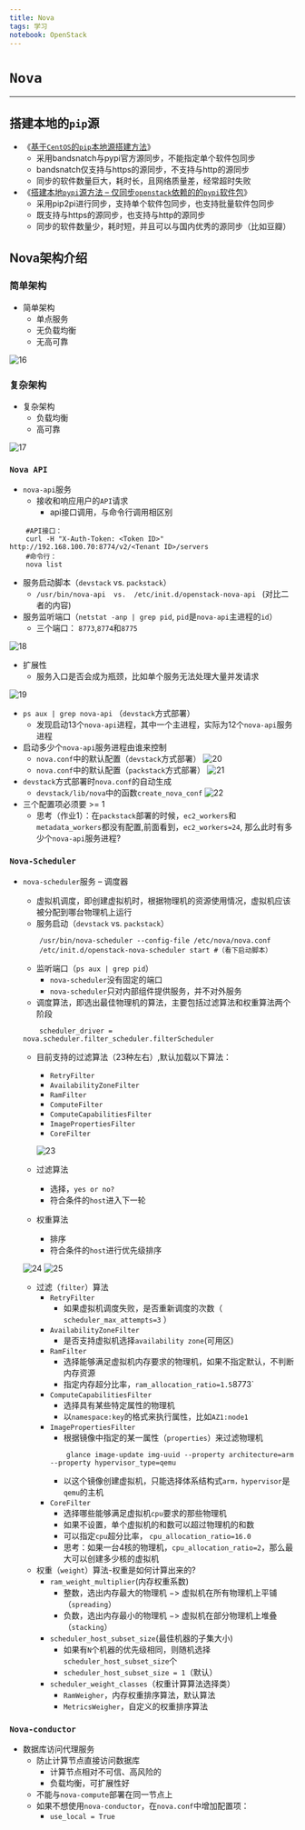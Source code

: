 ```yaml
---
title: Nova
tags: 学习
notebook: OpenStack
---
```

# `Nova`
---
## 搭建本地的`pip`源
* 《[基于`CentOS`的`pip`本地源搭建方法](http://blog.chinaunix.net/uid-20940095-id-4303903.html)》
    * 采用bandsnatch与pypi官方源同步，不能指定单个软件包同步
    * bandsnatch仅支持与https的源同步，不支持与http的源同步
    * 同步的软件数量巨大，耗时长，且网络质量差，经常超时失败
* 《[搭建本地`pypi`源方法 – 仅同步`openstack`依赖的的`pypi`软件包](https://blog.csdn.net/wjciayf/article/details/53518622)》
    * 采用pip2pi进行同步，支持单个软件包同步，也支持批量软件包同步
    * 既支持与https的源同步，也支持与http的源同步
    * 同步的软件数量少，耗时短，并且可以与国内优秀的源同步（比如豆瓣）

## Nova架构介绍
### 简单架构
* 简单架构
    * 单点服务
    * 无负载均衡
    * 无高可靠
 
 ![16](https://ae01.alicdn.com/kf/Hf535fd82f727425a85fd5aa8bf6b3b1cY.png)
### 复杂架构
 * 复杂架构
    * 负载均衡
    * 高可靠

![17](https://ae01.alicdn.com/kf/H05b24ae651ff41d48e67ebf118d87ac3S.png)

### `Nova API`
* `nova-api`服务
    * 接收和响应用户的`API`请求
        * api接口调用，与命令行调用相区别
```shell
    #API接口：
    curl -H "X-Auth-Token: <Token ID>" http://192.168.100.70:8774/v2/<Tenant ID>/servers
    #命令行：
    nova list
```
* 服务启动脚本（`devstack` vs. `packstack`）
    * `/usr/bin/nova-api  vs.  /etc/init.d/openstack-nova-api ` (对比二者的内容)
*  服务监听端口（`netstat -anp | grep pid`,   `pid`是`nova-api`主进程的`id`）
    * 三个端口： `8773`,`8774`和`8775`

![18](https://ae01.alicdn.com/kf/Hfbfec658921641c7acc5e34c5c53d9d9Q.png)
* 扩展性
    * 服务入口是否会成为瓶颈，比如单个服务无法处理大量并发请求

![19](https://ae01.alicdn.com/kf/H1b81989523d44c7297105077323f4a79S.png)
* `ps aux | grep nova-api` （`devstack`方式部署）
    * 发现启动13个`nova-api`进程，其中一个主进程，实际为12个`nova-api`服务进程
* 启动多少个`nova-api`服务进程由谁来控制
    * `nova.conf`中的默认配置（`devstack`方式部署）
![20](https://ae01.alicdn.com/kf/H89707a4f34af4f1b9b4989e514ac5f83L.png)
    * `nova.conf`中的默认配置（`packstack`方式部署）
![21](https://ae01.alicdn.com/kf/H1316397457fb425d842bc7100f14f4b3R.png)
* `devstack`方式部署时`nova.conf`的自动生成
    * `devstack/lib/nova`中的函数`create_nova_conf`
![22](https://ae01.alicdn.com/kf/Ha469130d1993462786a03c87cf9c3082x.png)
* 三个配置项必须要 >= 1
  * 思考（作业1）：在`packstack`部署的时候，`ec2_workers`和`metadata_workers`都没有配置,前面看到，`ec2_workers=24`, 那么此时有多少个`nova-api`服务进程?

### `Nova-Scheduler`
* `nova-scheduler`服务 – 调度器
    * 虚拟机调度，即创建虚拟机时，根据物理机的资源使用情况，虚拟机应该被分配到哪台物理机上运行
    * 服务启动（`devstack` vs. `packstack`）
    ```shell
        /usr/bin/nova-scheduler --config-file /etc/nova/nova.conf
        /etc/init.d/openstack-nova-scheduler start #（看下启动脚本） 
    ```
    * 监听端口（`ps aux | grep pid`）
        * `nova-scheduler`没有固定的端口
        * `nova-scheduler`只对内部组件提供服务，并不对外服务
    * 调度算法，即选出最佳物理机的算法，主要包括过滤算法和权重算法两个阶段
    ```
        scheduler_driver = nova.scheduler.filter_scheduler.filterScheduler
    ```
    * 目前支持的过滤算法（23种左右）,默认加载以下算法：
        * `RetryFilter`  
        * `AvailabilityZoneFilter`  
        * `RamFilter`  
        * `ComputeFilter`  
        * `ComputeCapabilitiesFilter`  
        * `ImagePropertiesFilter`  
        * `CoreFilter`

        ![23](https://ae01.alicdn.com/kf/H09b567f4cd884fa3bd7cb53bb04cb2c6w.png)

    * 过滤算法
        * 选择，`yes or no?`
        * 符合条件的`host`进入下一轮
    * 权重算法
        * 排序
        * 符合条件的`host`进行优先级排序
    
    ![24](https://ae01.alicdn.com/kf/H02889f1ce42748c0a5a1e71849cb9bd0w.png)
    ![25](https://puui.qpic.cn/fans_admin/0/3_1218999906_1571036384161/0)
    * 过滤（`filter`）算法
        * `RetryFilter`
            * 如果虚拟机调度失败，是否重新调度的次数（ `scheduler_max_attempts=3` ）
        * `AvailabilityZoneFilter`
            * 是否支持虚拟机选择`availability zone`(可用区)
        * `RamFilter`
            * 选择能够满足虚拟机内存要求的物理机，如果不指定默认，不判断内存资源
            * 指定内存超分比率，`ram_allocation_ratio=1.5`8773`
        * `ComputeCapabilitiesFilter`
            * 选择具有某些特定属性的物理机
            * 以`namespace:key`的格式来执行属性，比如`AZ1:node1`
        * `ImagePropertiesFilter`
            * 根据镜像中指定的某一属性（`properties`）来过滤物理机
            ```
                glance image-update img-uuid --property architecture=arm --property hypervisor_type=qemu 

            ```
            * 以这个镜像创建虚拟机，只能选择体系结构式`arm，hypervisor`是`qemu`的主机
        * `CoreFilter`
            * 选择哪些能够满足虚拟机`cpu`要求的那些物理机
            * 如果不设置，单个虚拟机的和数可以超过物理机的和数
            * 可以指定`cpu`超分比率， `cpu_allocation_ratio=16.0`
            * 思考：如果一台4核的物理机，`cpu_allocation_ratio=2`，那么最大可以创建多少核的虚拟机
    * 权重（`weight`）算法-权重是如何计算出来的?
        * `ram_weight_multiplier`(内存权重系数)
            * 整数，选出内存最大的物理机 $->$ 虚拟机在所有物理机上平铺（`spreading`）
            * 负数，选出内存最小的物理机 $->$ 虚拟机在部分物理机上堆叠（`stacking`）
        * `scheduler_host_subset_size`(最佳机器的子集大小)
            *  如果有`N`个机器的优先级相同，则随机选择`scheduler_host_subset_size`个
            *  `scheduler_host_subset_size = 1`（默认）
        * `scheduler_weight_classes`（权重计算算法选择类）
            * `RamWeigher`，内存权重排序算法，默认算法
            * `MetricsWeigher`，自定义的权重排序算法
### `Nova-conductor`
* 数据库访问代理服务
    * 防止计算节点直接访问数据库
        * 计算节点相对不可信、高风险的
        * 负载均衡，可扩展性好
    * 不能与`nova-compute`部署在同一节点上
    * 如果不想使用`nova-conductor`，在`nova.conf`中增加配置项：
        * `use_local = True`